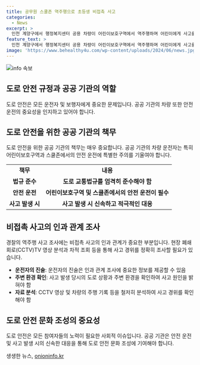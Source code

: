 ```yaml
---
title: 공무원 스쿨존 역주행으로 초등생 비접촉 사고
categories:
  - News
excerpt: >
  인천 계양구에서 행정복지센터 공용 차량이 어린이보호구역에서 역주행하며 어린이에게 사고를 일으켰다는 사건이 발생했습니다. 사고로 어린이가 다치는 상황이었으며, 운전자는 사건을 알지 못했다고 주장했습니다. 경찰은 CCTV 영상과 차량 운전자의 진술 등을 토대로 정확한 경위를 조사 중에 있습니다. 행정복지센터 공무원의 미비한 대응과 어린이의 안전 문제가 논란을 불러일으키고 있습니다. (150자)
feature_text: >
  인천 계양구에서 행정복지센터 공용 차량이 어린이보호구역에서 역주행하며 어린이에게 사고를 일으켰다는 사건이 발생했습니다. 사고로 어린이가 다치는 상황이었으며, 운전자는 사건을 알지 못했다고 주장했습니다. 경찰은 CCTV 영상과 차량 운전자의 진술 등을 토대로 정확한 경위를 조사 중에 있습니다. 행정복지센터 공무원의 미비한 대응과 어린이의 안전 문제가 논란을 불러일으키고 있습니다. (150자)
image: 'https://www.behealthy4u.com/wp-content/uploads/2024/06/news.jpg'
---
```


<p><img src="https://www.behealthy4u.com/wp-content/uploads/2024/06/news.jpg" alt="info 속보" /></p>

<h2 data-ke-size="size26">도로 안전 규정과 공공 기관의 역할</h2>

<p data-ke-size="size16">도로 안전은 모든 운전자 및 보행자에게 중요한 문제입니다. 공공 기관의 차량 또한 안전 운전의 중요성을 인지하고 있어야 합니다.</p>

<h2 data-ke-size="size24">도로 안전을 위한 공공 기관의 책무</h2>

<p data-ke-size="size16">도로 안전을 위한 공공 기관의 책무는 매우 중요합니다. 공공 기관의 차량 운전자는 특히 어린이보호구역과 스쿨존에서의 안전 운전에 특별한 주의를 기울여야 합니다.</p>

<table>
    <tbody>
        <tr>
            <td style="text-align: center; height: 17px;"><b>책무</b></td>
            <td style="text-align: center; height: 17px;"><b>내용</b></td>
        </tr>
        <tr>
            <td style="text-align: center; height: 17px;"><b>법규 준수</b></td>
            <td style="text-align: center; height: 17px;"><b>도로 교통법규를 엄격히 준수해야 함</b></td>
        </tr>
        <tr>
            <td style="text-align: center; height: 17px;"><b>안전 운전</b></td>
            <td style="text-align: center; height: 17px;"><b>어린이보호구역 및 스쿨존에서의 안전 운전이 필수</b></td>
        </tr>
        <tr>
            <td style="text-align: center; height: 17px;"><b>사고 발생 시</b></td>
            <td style="text-align: center; height: 17px;"><b>사고 발생 시 신속하고 적극적인 대응</b></td>
        </tr>
    </tbody>
</table>

<h2 data-ke-size="size24">비접촉 사고의 인과 관계 조사</h2>

<p data-ke-size="size16">경찰의 역주행 사고 조사에는 비접촉 사고의 인과 관계가 중요한 부분입니다. 현장 폐쇄회로(CCTV)TV 영상 분석과 차적 조회 등을 통해 사고 경위를 정확히 조사할 필요가 있습니다.</p>

<ul>
    <li><b>운전자의 진술</b>: 운전자의 진술은 인과 관계 조사에 중요한 정보를 제공할 수 있음</li>
    <li><b>주변 환경 확인</b>: 사고 발생 당시의 도로 상황과 주변 환경을 확인하여 사고 원인을 밝혀야 함</li>
    <li><b>자료 분석</b>: CCTV 영상 및 차량의 주행 기록 등을 철저히 분석하여 사고 경위를 확인해야 함</li>
</ul>

<h2 data-ke-size="size24">도로 안전 문화 조성의 중요성</h2>

<p data-ke-size="size16">도로 안전은 모든 참여자들의 노력이 필요한 사회적 이슈입니다. 공공 기관은 안전 운전 및 사고 발생 시의 신속한 대응을 통해 도로 안전 문화 조성에 기여해야 합니다.</p>
생생한 뉴스, <a href="https://onioninfo.kr" rel="dofollow">onioninfo.kr</a>


